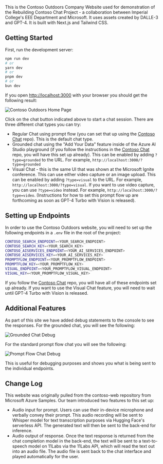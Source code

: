 This is the Contoso Outdoors Company Website used for demonstration of the Rebuilding Contoso Chat Project - a collaboration between Imperial College's EEE Department and Microsoft. It uses assets created by DALLE-3 and GPT-4. It is built with Next.js and Tailwind CSS. 

## Getting Started

First, run the development server:

```bash
npm run dev
# or
yarn dev
# or
pnpm dev
# or
bun dev
```

If you open [http://localhost:3000](http://localhost:3000) with your browser you should get the following result:

![Contoso Outdoors Home Page](images/contosoweb.png "Contoso Outdoors Home Page")

Click on the chat button indicated above to start a chat session. There are three different chat types you can try:

- Regular Chat using prompt flow (you can set that up using the  [Contoso Chat](https://github.com/Azure-Samples/contoso-chat/) repo). This is the default chat type.
- Grounded chat using the "Add Your Data" feature inside of the Azure AI Studio playground (if you follow the instructions in the [Contoso Chat](https://github.com/Azure-Samples/contoso-chat/) repo, you will have this set up already). This can be enabled by adding `?type=grounded` to the URL. For example, `http://localhost:3000/?type=grounded`
- Visual Chat - this is the same UI that was shown at the Microsoft Ignite conference. This can use either video capture or an image upload. This can be enabled by adding `?type=visual` to the URL. For example, `http://localhost:3000/?type=visual`. If you want to use video capture, you can use `?type=video` instead. For example, `http://localhost:3000/?type=video`. (Instructions for how to set this prompt flow up are forthcoming as soon as GPT-4 Turbo with Vision is released).

## Setting up Endpoints

In order to use the Contoso Outdoors website, you will need to set up the following endpoints in a `.env` file in the root of the project:

```bash
CONTOSO_SEARCH_ENDPOINT=<YOUR_SEARCH_ENDPOINT>
CONTOSO_SEARCH_KEY=<YOUR_SEARCH_KEY>
CONTOSO_AISERVICES_ENDPOINT=<YOUR_AI_SERVICES_ENDPOINT>
CONTOSO_AISERVICES_KEY=<YOUR_AI_SERVICES_KEY>
PROMPTFLOW_ENDPOINT=<YOUR_PROMPTFLOW_ENDPOINT>
PROMPTFLOW_KEY=<YOUR_PROMPTFLOW_KEY>
VISUAL_ENDPOINT=<YOUR_PROMPTFLOW_VISUAL_ENDPOINT>
VISUAL_KEY=<YOUR_PROMPTFLOW_VISUAL_KEY>
```

If you follow the [Contoso Chat](https://github.com/Azure-Samples/contoso-chat/) repo, you will have all of these endpoints set up already. If you want to use the Visual Chat feature, you will need to wait until GPT-4 Turbo with Vision is released.

## Additional Features
As part of this site we have added debug statements to the console to see the responses. For the grounded chat, you will see the following:

![Grounded Chat Debug](images/grounded.png "Grounded Chat Debug")

For the standard prompt flow chat you will see the following:

![Prompt Flow Chat Debug](images/promptflow.png "Prompt Flow Chat Debug")

This is useful for debugging purposes and shows you what is being sent to the individual endpoints.

## Change Log
This website was originally pulled from the contoso-web repository from Microsoft Azure Samples. Our team introduced two features to this set up:
- Audio input for prompt. Users can use their in-device microphone and verbally convey their prompt. This audio recording will be sent to Whisper model for text transcription purposes via Hugging Face's serverless API. The generated text will then be sent to the back-end for inference.
- Audio output of response. Once the text response is returned from the chat completion model in the back-end, the text will be sent to a text-to-speech model on 11Labs via the 11Labs API, which will read the text out into an audio file. The audio file is sent back to the chat interface and played automatically for the user.
